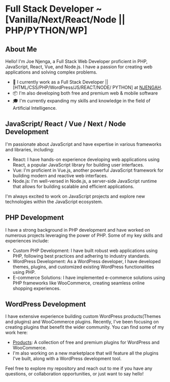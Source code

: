 # Full Stack Developer ~ [Vanilla/Next/React/Node || PHP/PYTHON/WP] 

## About Me

Hello! I'm Joe Njenga, a Full Stack Web Developer proficient in PHP, JavaScript, React, Vue, and Node.js. I have a passion for creating web applications and solving complex problems.

- 🏢 I currently work as a Full Stack Developer || [HTML/CSS/PHP/WordPress/JS/REACT/NODE/ PYTHON] at [NJENGAH](https://njengah.com/developer).
- 📦 I'm also developing both free and premium web & mobile software
- 🎓 I'm currently expanding my skills and knowledge in the field of Artificial Intelligence.

## JavaScript/ React / Vue / Next / Node Development

I'm passionate about JavaScript and have expertise in various frameworks and libraries, including:

- React: I have hands-on experience developing web applications using React, a popular JavaScript library for building user interfaces.
- Vue: I'm proficient in Vue.js, another powerful JavaScript framework for building modern and reactive web interfaces.
- Node.js: I'm well-versed in Node.js, a server-side JavaScript runtime that allows for building scalable and efficient applications.

I'm always excited to work on JavaScript projects and explore new technologies within the JavaScript ecosystem.

## PHP Development

I have a strong background in PHP development and have worked on numerous projects leveraging the power of PHP. Some of my key skills and experiences include:

- Custom PHP Development: I have built robust web applications using PHP, following best practices and adhering to industry standards.
- WordPress Development: As a WordPress developer, I have developed themes, plugins, and customized existing WordPress functionalities using PHP.
- E-commerce Solutions: I have implemented e-commerce solutions using PHP frameworks like WooCommerce, creating seamless online shopping experiences.

## WordPress Development

I have extensive experience building custom WordPress products(Themes and plugins)  and WooCommerce plugins. Recently, I've been focusing on creating plugins that benefit the wider community. You can find some of my work here:

- [Products](https://storemizer.com/products/): A collection of free and premium plugins for WordPress and WooCommerce.
- I'm also working on a new marketplace that will feature all the plugins I've built, along with a WordPress development tool.

Feel free to explore my repository and reach out to me if you have any questions, or collaboration opportunities, or just want to say hello!
